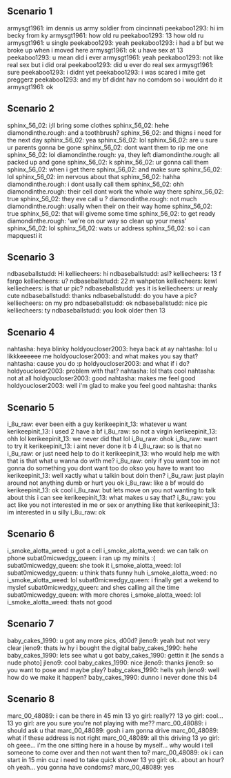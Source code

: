 ## Scenario 1
armysgt1961: im dennis us army soldier from cincinnati
peekaboo1293: hi im becky from ky
armysgt1961: how old ru
peekaboo1293: 13 how old ru
armysgt1961: u single
peekaboo1293: yeah
peekaboo1293: i had a bf but we broke up when i moved here
armysgt1961: ok u have sex at 13
peekaboo1293: u mean did i ever
armysgt1961: yeah
peekaboo1293: not like real sex but i did oral
peekaboo1293: did u ever do real sex
armysgt1961: sure
peekaboo1293: i didnt yet
peekaboo1293: i was scared i mite get preggerz
peekaboo1293: and my bf didnt hav no comdom so i wouldnt do it
armysgt1961: ok
## Scenario 2
sphinx_56_02: i;ll bring some clothes
sphinx_56_02: hehe
diamondinthe.rough: and a toothbrush?
sphinx_56_02: and thigns i need for the next day
sphinx_56_02: yea
sphinx_56_02: lol
sphinx_56_02: are u sure ur parents gonna be gone
sphinx_56_02: dont want them to rip me one
sphinx_56_02: lol
diamondinthe.rough: ya, they left
diamondinthe.rough: all packed up and gone
sphinx_56_02: k
sphinx_56_02: ur gonna call them
sphinx_56_02: when i get there
sphinx_56_02: and make sure
sphinx_56_02: lol
sphinx_56_02: im nervous about that
sphinx_56_02: hahha
diamondinthe.rough: i dont usally call them
sphinx_56_02: ohh
diamondinthe.rough: their cell dont work the whole way there
sphinx_56_02: true
sphinx_56_02: they eve call u ?
diamondinthe.rough: not much
diamondinthe.rough: usally when their on their way home
sphinx_56_02: true
sphinx_56_02: that will giveme some time
sphinx_56_02: to get ready
diamondinthe.rough: 'we're on our way so clean up your mess’
sphinx_56_02: lol
sphinx_56_02: wats ur address
sphinx_56_02: so i can mapquesti it
## Scenario 3
ndbaseballstudd: Hi
kelliecheers: hi
ndbaseballstudd: asl?
kelliecheers: 13 f fargo
kelliecheers: u?
ndbaseballstudd: 22 m wahpeton
kelliecheers: kewl
kelliecheers: is that ur pic?
ndbaseballstudd: yes it is
kelliecheers: ur realy cute 
ndbaseballstudd: thanks
ndbaseballstudd: do you have a pic?
kelliecheers: on my pro
ndbaseballstudd: ok
ndbaseballstudd: nice pic
kelliecheers: ty
ndbaseballstudd: you look older then 13
## Scenario 4
nahtasha: heya blinky
holdyoucloser2003: heya back at ay
nahtasha: lol u likkkeeeeee me
holdyoucloser2003: and what makes you say that?
nahtasha: cause you do :p
holdyoucloser2003: and what if i do?
holdyoucloser2003: problem with that?
nahtasha: lol thats cool
nahtasha: not at all
holdyoucloser2003: good
nahtasha: makes me feel good
holdyoucloser2003: well i'm glad to make you feel good
nahtasha: thanks
## Scenario 5
i_8u_raw: ever been eith a guy
kerikeepinit_13: whatever u want
kerikeepinit_13: i used 2 have a bf
i_8u_raw: so not a virgin
kerikeepinit_13: ohh lol
kerikeepinit_13: we never did that lol
i_8u_raw: ohok
i_8u_raw: want to try it
kerikeepinit_13: i aint never done it b 4
i_8u_raw: so is that no
i_8u_raw: or just need help to do it
kerikeepinit_13: who would help me with that is that what u wanna do with me?
i_8u_raw: only if you want too im not gonna do something you dont want too do okso you have to want too
kerikeepinit_13: well xactly what u talkin bout doin then?
i_8u_raw: just playin around not anything dumb or hurt you ok
i_8u_raw: like a bf would do
kerikeepinit_13: ok cool 
i_8u_raw: but lets move on you not wanting to talk about this i can see
kerikeepinit_13: what makes u say that?
i_8u_raw: you act like you not interested in me or sex or anything like that
kerikeepinit_13: im interested in u silly
i_8u_raw: ok
## Scenario 6
i_smoke_alotta_weed: u got a cell
i_smoke_alotta_weed: we can talk on phone
subat0micwedgy_queen: i ran up my minits :(
subat0micwedgy_queen: she took it
i_smoke_alotta_weed: lol
subat0micwedgy_queen: u think thats funny huh
i_smoke_alotta_weed: no
i_smoke_alotta_weed: lol
subat0micwedgy_queen: i finally get a wekend to myslef
subat0micwedgy_queen: and shes calling all the time
subat0micwedgy_queen: with more chores
i_smoke_alotta_weed: lol
i_smoke_alotta_weed: thats not good
## Scenario 7
baby_cakes_1990: u got any more pics, d00d?
jleno9: yeah but not very clear
jleno9: thats iw hy i bought the digital
baby_cakes_1990: hehe
baby_cakes_1990: lets see what u got
baby_cakes_1990: gettin it
[he sends a nude photo]
jleno9: cool
baby_cakes_1990: nice
jleno9: thanks
jleno9: so you want to pose and maybe play?
baby_cakes_1990: hells yah
jleno9: well how do we make it happen?
baby_cakes_1990: dunno i never done this b4
## Scenario 8
marc_00_48089: i can be there in 45 min
13 yo girl: really??
13 yo girl: cool...
13 yo girl: are you sure you're not playing with me??
marc_00_48089: i should ask u that
marc_00_48089: gosh i am gonna drive
marc_00_48089: what if these address is not right
marc_00_48089: all this driving
13 yo girl: oh geee... i'm the one sitting here in a house by myself... why would i tell someone to come over and then not want then to?
marc_00_48089: ok i can start in 15 min cuz i need to take quick shower
13 yo girl: ok.. about an hour? oh yeah... you gonna have condoms?
marc_00_48089: yes
